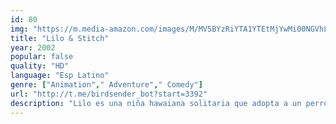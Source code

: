 ```yaml
---
id: 80
img: "https://m.media-amazon.com/images/M/MV5BYzRiYTA1YTEtMjYwMi00NGVhLThkOGYtZDBlYjNjZDk2NDEwXkEyXkFqcGc@._V1_SX300.jpg"
title: "Lilo & Stitch"
year: 2002
popular: false
quality: "HD"
language: "Esp Latino"
genre: ["Animation"," Adventure"," Comedy"]
url: "http://t.me/birdsender_bot?start=3392"
description: "Lilo es una niña hawaiana solitaria que adopta a un perro que en realidad es un extraterrestre travieso que se esconde de unos cazadores intergalácticos."
---
```

